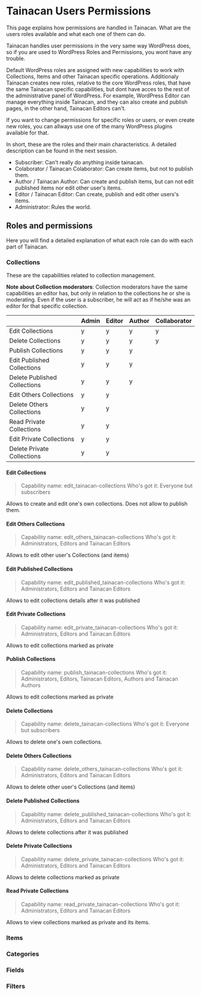 # Tainacan Users Permissions

This page explains how permissions are handled in Tainacan. What are the users roles available and what each one of them can do.

Tainacan handles user permissions in the very same way WordPress does, so if you are used to WordPress Roles and Permissions, you wont have any trouble.

Default WordPress roles are assigned with new capabilities to work with Collections, Items and other Tainacan specific operations. Additionaly Tainacan creates new roles, relative to the core WordPress roles, that have the same Tainacan specific capabilities, but dont have acces to the rest of the administrative panel of WordPress. For example, WordPress Editor can manage everything inside Tainacan, and they can also create and publish pages, in the other hand, Tainacan Editors can't.

If you want to change permissions for specific roles or users, or even create new roles, you can allways use one of the many WordPress plugins available for that.

In short, these are the roles and their main characteristics. A detailed description can be found in the next session. 

* Subscriber: Can't really do anything inside tainacan.
* Colaborator / Tainacan Colaborator: Can create items, but not to publish them.
* Author / Tainacan Author: Can create and publish items, but can not edit published items nor edit other user's items.
* Editor / Tainacan Editor: Can create, publish and edit other users's items.
* Administrator: Rules the world.

## Roles and permissions

Here you will find a detailed explanation of what each role can do with each part of Tainacan.

### Collections

These are the capabilities related to collection management.

**Note about Collection moderators**: Collection moderators have the same capabilities an editor has, but only in relation to the collections he or she is moderating. Even if the user is a subscriber, he will act as if he/she was an editor for that specific collection.

|                              | Admin | Editor | Author | Collaborator |
|------------------------------|-------|--------|--------|--------------|
| Edit Collections             | y     | y      | y      | y            |
| Delete Collections           | y     | y      | y      | y            |
| Publish Collections          | y     | y      | y      |              |
| Edit Published Collections   | y     | y      | y      |              |
| Delete Published Collections | y     | y      | y      |              |
| Edit Others Collections      | y     | y      |        |              |
| Delete Others Collections    | y     | y      |        |              |
| Read Private Collections     | y     | y      |        |              |
| Edit Private Collections     | y     | y      |        |              |
| Delete Private Collections   | y     | y      |        |              |

#### Edit Collections

> Capability name: edit_tainacan-collections
Who's got it: Everyone but subscribers

Allows to create and edit one's own collections. Does not allow to publish them.

#### Edit Others Collections

> Capability name: edit_others_tainacan-collections
Who's got it: Administrators, Editors and Tainacan Editors

Allows to edit other user's Collections (and items)

#### Edit Published Collections

> Capability name: edit_published_tainacan-collections
Who's got it: Administrators, Editors and Tainacan Editors

Allows to edit collections details after it was published

#### Edit Private Collections

> Capability name: edit_private_tainacan-collections
Who's got it: Administrators, Editors and Tainacan Editors

Allows to edit collections marked as private

#### Publish Collections

> Capability name: publish_tainacan-collections
Who's got it: Administrators, Editors, Tainacan Editors, Authors and Tainacan Authors

Allows to edit collections marked as private

#### Delete Collections

> Capability name: delete_tainacan-collections
Who's got it: Everyone but subscribers

Allows to delete one's own collections.

#### Delete Others Collections

> Capability name: delete_others_tainacan-collections
Who's got it: Administrators, Editors and Tainacan Editors

Allows to delete other user's Collections (and items)

#### Delete Published Collections

> Capability name: delete_published_tainacan-collections
Who's got it: Administrators, Editors and Tainacan Editors

Allows to delete collections after it was published

#### Delete Private Collections

> Capability name: delete_private_tainacan-collections
Who's got it: Administrators, Editors and Tainacan Editors

Allows to delete collections marked as private

#### Read Private Collections

> Capability name: read_private_tainacan-collections
Who's got it: Administrators, Editors and Tainacan Editors

Allows to view collections marked as private and its items.

### Items

### Categories

### Fields

### Filters



